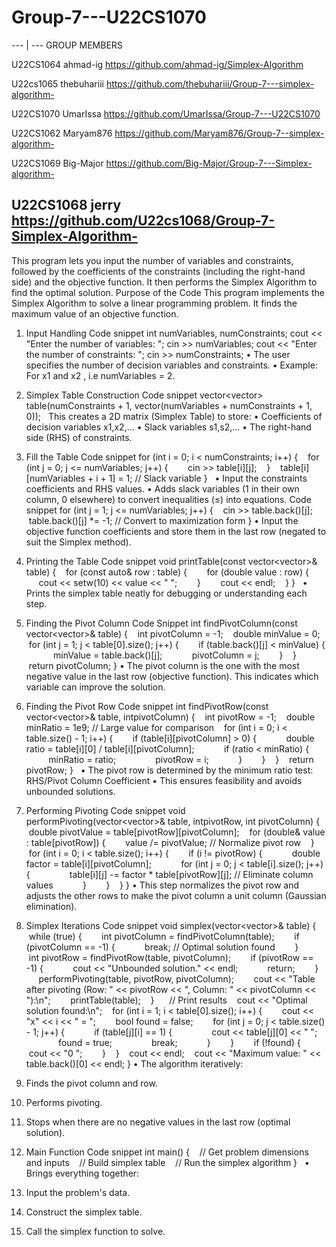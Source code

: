 # Group-7---U22CS1070
--- | ---
GROUP MEMBERS 

U22CS1064
ahmad-ig
https://github.com/ahmad-ig/Simplex-Algorithm

U22cs1065 
thebuhariii 
https://github.com/thebuhariii/Group-7---simplex-algorithm-

U22CS1070
UmarIssa
https://github.com/UmarIssa/Group-7---U22CS1070

U22CS1062 
Maryam876
https://github.com/Maryam876/Group-7--simplex-algorithm-

U22CS1069
Big-Major
https://github.com/Big-Major/Group-7---Simplex-algorithm-

U22CS1068
jerry
https://github.com/U22cs1068/Group-7-Simplex-Algorithm-
---

This program lets you input the number of variables and constraints, followed by the coefficients of the constraints (including the right-hand side) and the objective function. It then performs the Simplex Algorithm to find the optimal solution.
Purpose of the Code
This program implements the Simplex Algorithm to solve a linear programming problem. It finds the maximum value of an objective function.
1. Input Handling
Code snippet
int numVariables, numConstraints;
cout << "Enter the number of variables: ";
cin >> numVariables;
cout << "Enter the number of constraints: ";
cin >> numConstraints;
• The user specifies the number of decision variables and constraints.
• Example: For x1 and x2 , i.e numVariables = 2.


2. Simplex Table Construction
Code snippet
vector<vector<double>> table(numConstraints + 1, vector<double>(numVariables + numConstraints + 1, 0));
 
This creates a 2D matrix (Simplex Table) to store:
• Coefficients of decision variables x1,x2,…
• Slack variables s1,s2,…
• The right-hand side (RHS) of constraints.
 
 
 
3. Fill the Table
Code snippet
for (int i = 0; i < numConstraints; i++) {
   for (int j = 0; j <= numVariables; j++) {
       cin >> table[i][j];
   }
   table[i][numVariables + i + 1] = 1; // Slack variable
}
 
• Input the constraints coefficients and RHS values.
• Adds slack variables (1 in their own column, 0 elsewhere) to convert inequalities (≤) into equations.
Code snippet
for (int j = 1; j <= numVariables; j++) {
   cin >> table.back()[j];
   table.back()[j] *= -1; // Convert to maximization form
}
• Input the objective function coefficients and store them in the last row (negated to suit the Simplex method).
 
4. Printing the Table
Code snippet
void printTable(const vector<vector<double>>& table) {
   for (const auto& row : table) {
       for (double value : row) {
           cout << setw(10) << value << " ";
       }
       cout << endl;
   }
}
 
• Prints the simplex table neatly for debugging or understanding each step.
 
 
 
 
5. Finding the Pivot Column
Code Snippet
int findPivotColumn(const vector<vector<double>>& table) {
   int pivotColumn = -1;
   double minValue = 0;
   for (int j = 1; j < table[0].size(); j++) {
       if (table.back()[j] < minValue) {
           minValue = table.back()[j];
           pivotColumn = j;
       }
   }
   return pivotColumn;
}
• The pivot column is the one with the most negative value in the last row (objective function). This indicates which variable can improve the solution.
 
6. Finding the Pivot Row
Code snippet
int findPivotRow(const vector<vector<double>>& table, intpivotColumn) {
   int pivotRow = -1;
   double minRatio = 1e9; // Large value for comparison
   for (int i = 0; i < table.size() - 1; i++) {
       if (table[i][pivotColumn] > 0) {
           double ratio = table[i][0] / table[i][pivotColumn];
           if (ratio < minRatio) {
               minRatio = ratio;
               pivotRow = i;
           }
       }
   }
   return pivotRow;
}
 
• The pivot row is determined by the minimum ratio test: RHS/Pivot Column Coefficient 
• This ensures feasibility and avoids unbounded solutions.
 
 
 
 
 
7. Performing Pivoting
Code snippet
void performPivoting(vector<vector<double>>& table, intpivotRow, int pivotColumn) {
   double pivotValue = table[pivotRow][pivotColumn];
   for (double& value : table[pivotRow]) {
       value /= pivotValue; // Normalize pivot row
   }
 
   for (int i = 0; i < table.size(); i++) {
       if (i != pivotRow) {
           double factor = table[i][pivotColumn];
           for (int j = 0; j < table[i].size(); j++) {
               table[i][j] -= factor * table[pivotRow][j]; // Eliminate column values
           }
       }
   }
}
• This step normalizes the pivot row and adjusts the other rows to make the pivot column a unit column (Gaussian elimination).
8. Simplex Iterations
Code snippet
void simplex(vector<vector<double>>& table) {
   while (true) {
       int pivotColumn = findPivotColumn(table);
       if (pivotColumn == -1) {
           break; // Optimal solution found
       }
       int pivotRow = findPivotRow(table, pivotColumn);
       if (pivotRow == -1) {
           cout << "Unbounded solution." << endl;
           return;
       }
       performPivoting(table, pivotRow, pivotColumn);
       cout << "Table after pivoting (Row: " << pivotRow << ", Column: " << pivotColumn << "):\\n";
       printTable(table);
   }
 
   // Print results
   cout << "Optimal solution found:\\n";
   for (int i = 1; i < table[0].size(); i++) {
       cout << "x" << i << " = ";
       bool found = false;
       for (int j = 0; j < table.size() - 1; j++) {
           if (table[j][i] == 1) {
               cout << table[j][0] << " ";
               found = true;
               break;
           }
       }
       if (!found) {
           cout << "0 ";
       }
   }
   cout << endl;
   cout << "Maximum value: " << table.back()[0] << endl;
}
• The algorithm iteratively:
1. Finds the pivot column and row.
2. Performs pivoting.
3. Stops when there are no negative values in the last row (optimal solution).
 
 
 
 
 
 
9. Main Function
Code snippet
int main() {
   // Get problem dimensions and inputs
   // Build simplex table
   // Run the simplex algorithm
}
 
• Brings everything together:
1. Input the problem's data.
2. Construct the simplex table.
3. Call the simplex function to solve.
  

